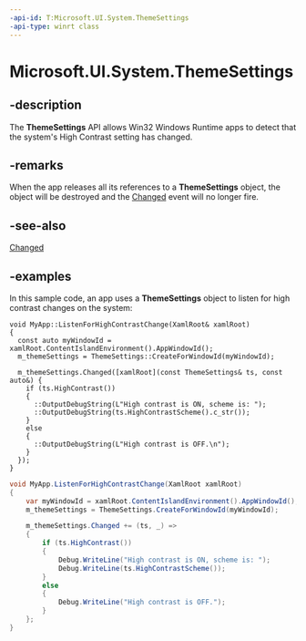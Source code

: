 ```yaml
---
-api-id: T:Microsoft.UI.System.ThemeSettings
-api-type: winrt class
---
```


# Microsoft.UI.System.ThemeSettings

<!--
public sealed class ThemeSettings
-->

## -description

The **ThemeSettings** API allows Win32 Windows Runtime apps to detect that the system's High Contrast setting has changed.

## -remarks

When the app releases all its references to a **ThemeSettings** object, the object will be destroyed and the [Changed](themesettings_changed.md) event will no longer fire.

## -see-also

[Changed](themesettings_changed.md)

## -examples

In this sample code, an app uses a **ThemeSettings** object to listen for high contrast changes on the system:

```cppwinrt
void MyApp::ListenForHighContrastChange(XamlRoot& xamlRoot) 
{
  const auto myWindowId = xamlRoot.ContentIslandEnvironment().AppWindowId();
  m_themeSettings = ThemeSettings::CreateForWindowId(myWindowId);

  m_themeSettings.Changed([xamlRoot](const ThemeSettings& ts, const auto&) {
    if (ts.HighContrast())
    {
      ::OutputDebugString(L"High contrast is ON, scheme is: ");
      ::OutputDebugString(ts.HighContrastScheme().c_str());
    }
    else
    {
      ::OutputDebugString(L"High contrast is OFF.\n");
    }
  });
}
```

```csharp
void MyApp.ListenForHighContrastChange(XamlRoot xamlRoot)
{
    var myWindowId = xamlRoot.ContentIslandEnvironment().AppWindowId();
    m_themeSettings = ThemeSettings.CreateForWindowId(myWindowId);

    m_themeSettings.Changed += (ts, _) =>
    {
        if (ts.HighContrast())
        {
            Debug.WriteLine("High contrast is ON, scheme is: ");
            Debug.WriteLine(ts.HighContrastScheme());
        }
        else
        {
            Debug.WriteLine("High contrast is OFF.");
        }
    };
}
```
